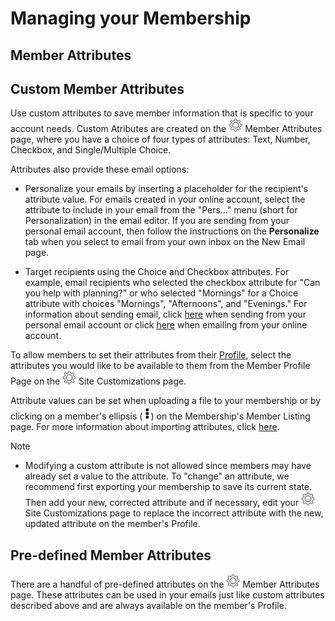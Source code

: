 # Managing your Membership

<span id="gv-2members-4membersattributes"></span>
## Member Attributes

## Custom Member Attributes

Use custom attributes to save member information that is specific to your account needs.  Custom Atributes are created on the <img src="/docimages/transparent-gear-icon.png" height="22"> Member Attributes page, where you have a choice of four types of attributes:  Text, Number, Checkbox, and Single/Multiple Choice.

Attributes also provide these email options:

* Personalize your emails by inserting a placeholder for the recipient's
attribute value.
For emails created in your online account, select the attribute to include in your email from the "Pers…" menu (short
for Personalization) in the email editor.
If you are sending from your personal email account, then follow the
instructions on the **Personalize** tab when you select to email from your own inbox on the New Email page.

* Target recipients using the Choice and Checkbox attributes.
For example, email recipients who
selected the checkbox attribute for "Can you help with planning?" or who selected "Mornings" for a Choice attribute with choices "Mornings", "Afternoons", and "Evenings."  For information about sending email, click [here](/3-send/2-sendInbox.md?[LINK-QARGS-DOC]#gv-3send-2sendInbox) when sending from your personal email account or click [here](/3-send/1-sendOnline.md?[LINK-QARGS-DOC]#gv-3send-1sendOnline) when emailing from your online account.

To allow members to set their attributes from their [Profile](/2-members/5-membersProfile.md?[LINK-QARGS-DOC]#gv-2members-5membersprofile), select the attributes you would like to be available to them from the Member Profile Page on the <img src="/docimages/transparent-gear-icon.png" height="22"> Site Customizations page. 

Attribute values can be set when uploading a file to your membership or by clicking on a
member's ellipsis (<img src="/docimages/ellipsis.png" height="22">)
on the Membership's Member Listing page.  For more information about importing attributes,
click [here](/2-members/1_2-membersAdd.md?[LINK-QARGS-DOC]#gv-2members-12membersAdd-uploading-member-attributes).

Note

* Modifying a custom attribute is not allowed since members may have already set a value to the attribute.  To "change" an attribute, we recommend first exporting your membership to save its current state.  Then add your new, corrected attribute and if necessary, edit your <img src="/docimages/transparent-gear-icon.png" height="22"> Site Customizations page to replace the incorrect attribute with the new, updated attribute on the member's Profile.

## Pre-defined Member Attributes

There are a handful of pre-defined attributes on the <img src="/docimages/transparent-gear-icon.png" height="22"> Member Attributes page.  These attributes can be used in your emails just like custom attributes described above and are always available on the member's Profile.
